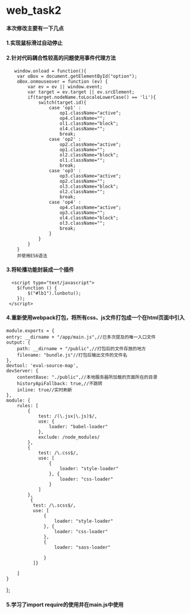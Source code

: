 # web_task2

#### 本次修改主要有一下几点  
#### 1.实现鼠标滑过自动停止  
#### 2.针对代码耦合性较高的问题使用事件代理方法
       window.onload = function(){
        var oBox = document.getElementById("option");
        oBox.onmouseover = function (ev) {     
            var ev = ev || window.event;
            var target = ev.target || ev.srcElement;
            if(target.nodeName.toLocaleLowerCase() == 'li'){
                switch(target.id){
                    case 'op1' :
                        op1.className="active";
                        op4.className="";
                        ol1.className="block";
                        ol4.className="";
                        break;
                    case 'op2' :
                        op2.className="active";
                        op1.className="";
                        ol2.className="block";
                        ol1.className="";
                        break;
                    case 'op3' :
                        op3.className="active";
                        op2.className="";
                        ol3.className="block";
                        ol2.className="";
                        break;
                    case 'op4' :
                        op4.className="active";
                        op3.className="";
                        ol4.className="block";
                        ol3.className="";
                        break;
                    }
                }
            }
        }
        并使用ES6语法  
####  3.将轮播功能封装成一个插件
      <script type="text/javascript">
        $(function () {
            $("#lb1").lunbotu();
        });
     </script>
####  4.重新使用webpack打包，将所有css、js文件打包成一个在html页面中引入
    module.exports = {
    entry: __dirname + "/app/main.js",//已多次提及的唯一入口文件
    output: {
        path: __dirname + "/public",//打包后的文件存放的地方
        filename: "bundle.js"//打包后输出文件的文件名
    },
    devtool: 'eval-source-map',
    devServer: {
        contentBase: "./public",//本地服务器所加载的页面所在的目录
        historyApiFallback: true,//不跳转
        inline: true//实时刷新
    },
    module: {
        rules: [
            {
                test: /(\.jsx|\.js)$/,
                use: {
                    loader: "babel-loader"
                },
                exclude: /node_modules/
            },
            {
                test: /\.css$/,
                use: [
                    {
                        loader: "style-loader"
                    }, {
                        loader: "css-loader"
                    }
                ]
            },
             {
              test: /\.scss$/,
              use: [
                  {
                      loader: "style-loader"
                  }, {
                      loader: "css-loader"
                  },
                  {
                      loader: "sass-loader"
   
                  }
              ]}

        ]
    }
};
####  5.学习了import require的使用并在main.js中使用
